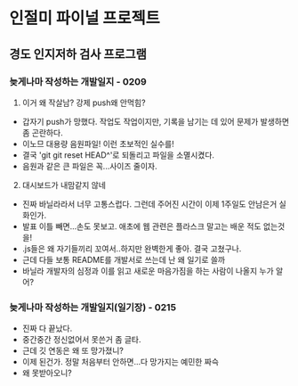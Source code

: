 # 인절미 파이널 프로젝트
## 경도 인지저하 검사 프로그램
### 늦게나마 작성하는 개발일지 - 0209
1. 이거 왜 작살남? 강제 push왜 안먹힘?<br>
- 갑자기 push가 망했다. 작업도 작업이지만, 기록을 남기는 데 있어 문제가 발생하면 좀 곤란하다.<br>
- 이노므 대용량 음원파일! 이런 초보적인 실수를!<br>
- 결국 'git git reset HEAD^'로 되돌리고 파일을 소멸시켰다.<br>
- 음원과 같은 큰 파일은 꼭...사이즈 줄이자.<br>
2. 대시보드가 내맘같지 않네<br>
- 진짜 바닐라라서 너무 고통스럽다. 그런데 주어진 시간이 이제 1주일도 안남은거 실화인가.<br>
- 발표 이틀 빼면...손도 못보고. 애초에 웹 관련은 플라스크 말고는 배운 적도 없는것을!<br>
- .js들은 왜 자기들끼리 꼬여서..하지만 완벽한게 좋아. 결국 고쳤구나.<br>
- 근데 다들 보통 README를 개발서로 쓰는데 난 왜 일기로 쓸까<br>
- 바닐라 개발자의 심정과 이를 읽고 새로운 마음가짐을 하는 사람이 나올지 누가 알어?<br>
### 늦게나마 작성하는 개발일지(일기장) - 0215
- 진짜 다 끝났다.
- 중간중간 정신없어서 못쓴거 좀 글타.
- 근데 깃 연동은 왜 또 망가졌니?
- 이제 된건가. 정말 처음부터 안하면...다 망가지는 예민한 짜슥
- 왜 못받아오니?